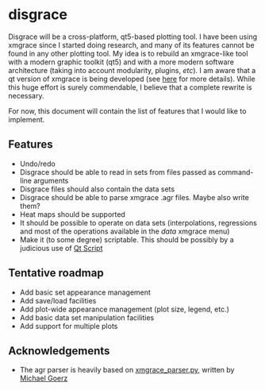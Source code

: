 # disgrace

Disgrace will be a cross-platform, qt5-based plotting tool. I have been using xmgrace since I started doing research, and many of its features 
cannot be found in any other plotting tool. My idea is to rebuild an xmgrace-like tool with a modern graphic toolkit (qt5) and with a more 
modern software architecture (taking into account modularity, plugins, _etc_). I am aware that a qt version of xmgrace is being developed 
(see [here](https://sourceforge.net/projects/qtgrace/) for more details). While this huge effort is surely commendable, I believe that a 
complete rewrite is necessary. 

For now, this document will contain the list of features that I would like to implement.

## Features
* Undo/redo
* Disgrace should be able to read in sets from files passed as command-line arguments
* Disgrace files should also contain the data sets
* Disgrace should be able to parse xmgrace .agr files. Maybe also write them?
* Heat maps should be supported
* It should be possible to operate on data sets (interpolations, regressions and most of the operations available in the _data_ xmgrace menu)
* Make it (to some degree) scriptable. This should be possibly by a judicious use of [Qt Script](http://doc.qt.io/qt-5/qtscript-index.html) 

## Tentative roadmap
* Add basic set appearance management
* Add save/load facilities
* Add plot-wide appearance management (plot size, legend, etc.)
* Add basic data set manipulation facilities
* Add support for multiple plots

## Acknowledgements

* The agr parser is heavily based on [xmgrace_parser.py](https://github.com/goerz/xmgrace_parser), written by [Michael Goerz](http://michaelgoerz.net)
